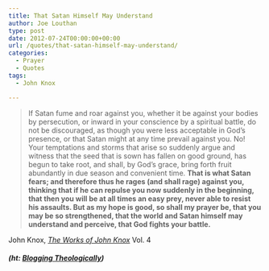 ```yaml
---
title: That Satan Himself May Understand
author: Joe Louthan
type: post
date: 2012-07-24T00:00:00+00:00
url: /quotes/that-satan-himself-may-understand/
categories:
  - Prayer
  - Quotes
tags:
  - John Knox

---
```

> If Satan fume and roar against you, whether it be against your bodies by persecution, or inward in your conscience by a spiritual battle, do not be discouraged, as though you were less acceptable in God’s presence, or that Satan might at any time prevail against you. No! Your temptations and storms that arise so suddenly argue and witness that the seed that is sown has fallen on good ground, has begun to take root, and shall, by God’s grace, bring forth fruit abundantly in due season and convenient time. **That is what Satan fears; and therefore thus he rages (and shall rage) against you, thinking that if he can repulse you now suddenly in the beginning, that then you will be at all times an easy prey, never able to resist his assaults. But as my hope is good, so shall my prayer be, that you may be so strengthened, that the world and Satan himself may understand and perceive, that God fights your battle.**

John Knox, <a href="http://www.amazon.com/gp/product/B009LPTZCE/ref=as_li_ss_tl?ie=UTF8&camp=1789&creative=390957&creativeASIN=B009LPTZCE&linkCode=as2&tag=bloggintheolo-20" target="_blank"><i>The Works of John Knox</i></a> Vol. 4

##### (ht: [Blogging Theologically][1])

 [1]: http://feedproxy.google.com/~r/BloggingTheologically/~3/vdzE_UE67DE/